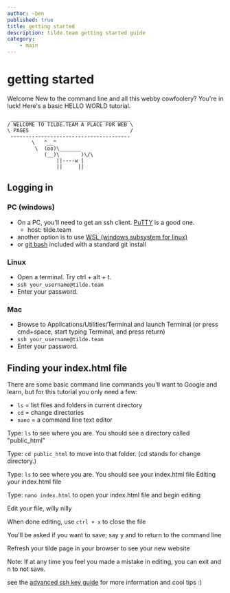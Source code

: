 ```yaml
---
author: ~ben
published: true
title: getting started
description: tilde.team getting started guide
category: 
    - main
---
```


# getting started

Welcome
New to the command line and all this webby cowfoolery? You're in luck! Here's a basic HELLO WORLD tutorial.

```
 _______________________________________
/ WELCOME TO TILDE.TEAM A PLACE FOR WEB \
\ PAGES                                 /
 ---------------------------------------
        \   ^__^
         \  (oo)\_______
            (__)\       )\/\
                ||----w |
                ||     ||
```

## Logging in

### PC (windows)

* On a PC, you'll need to get an ssh client. [PuTTY](http://www.putty.org/) is a good one.
    - host: tilde.team
* another option is to use [WSL (windows subsystem for linux)](https://docs.microsoft.com/en-us/windows/wsl/install-win10)
* or [git bash](https://git-scm.com) included with a standard git install

### Linux

* Open a terminal. Try ctrl + alt + t.
* `ssh your_username@tilde.team`
* Enter your password.


### Mac

* Browse to Applications/Utilities/Terminal and launch Terminal (or press cmd+space, start typing Terminal, and press return)
* `ssh your_username@tilde.team`
* Enter your password.


## Finding your index.html file

There are some basic command line commands you'll want to Google and learn, but for this tutorial you only need a few:

* `ls` = list files and folders in current directory
* `cd` = change directories
* `nano` = a command line text editor

Type: `ls` to see where you are. You should see a directory called "public_html"

Type: `cd public_html` to move into that folder. (cd stands for change directory.)

Type: `ls` to see where you are. You should see your index.html file
Editing your index.html file

Type: `nano index.html` to open your index.html file and begin editing

Edit your file, willy nilly

When done editing, use `ctrl + x` to close the file

You'll be asked if you want to save; say y and to return to the command line

Refresh your tilde page in your browser to see your new website

Note: If at any time you feel you made a mistake in editing, you can exit and n to not save.

see the [advanced ssh key guide](/wiki/view.php?page=advanced-ssh) for more information and cool tips :)
